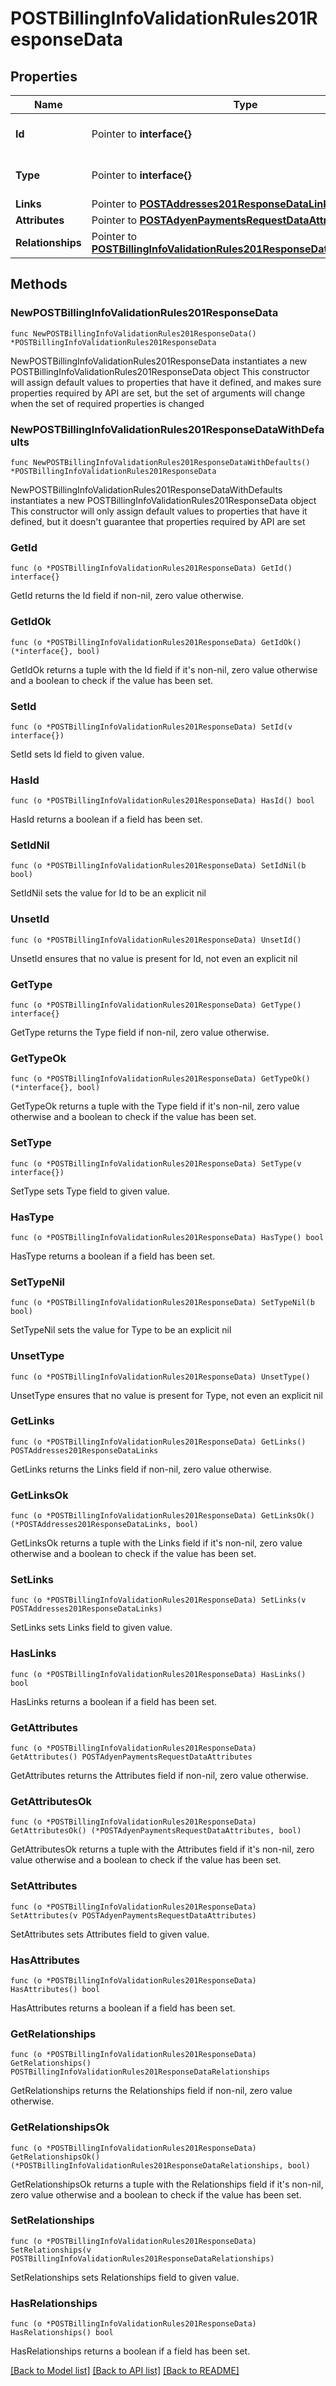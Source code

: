 # POSTBillingInfoValidationRules201ResponseData

## Properties

Name | Type | Description | Notes
------------ | ------------- | ------------- | -------------
**Id** | Pointer to **interface{}** | The resource&#39;s id | [optional] 
**Type** | Pointer to **interface{}** | The resource&#39;s type | [optional] 
**Links** | Pointer to [**POSTAddresses201ResponseDataLinks**](POSTAddresses201ResponseDataLinks.md) |  | [optional] 
**Attributes** | Pointer to [**POSTAdyenPaymentsRequestDataAttributes**](POSTAdyenPaymentsRequestDataAttributes.md) |  | [optional] 
**Relationships** | Pointer to [**POSTBillingInfoValidationRules201ResponseDataRelationships**](POSTBillingInfoValidationRules201ResponseDataRelationships.md) |  | [optional] 

## Methods

### NewPOSTBillingInfoValidationRules201ResponseData

`func NewPOSTBillingInfoValidationRules201ResponseData() *POSTBillingInfoValidationRules201ResponseData`

NewPOSTBillingInfoValidationRules201ResponseData instantiates a new POSTBillingInfoValidationRules201ResponseData object
This constructor will assign default values to properties that have it defined,
and makes sure properties required by API are set, but the set of arguments
will change when the set of required properties is changed

### NewPOSTBillingInfoValidationRules201ResponseDataWithDefaults

`func NewPOSTBillingInfoValidationRules201ResponseDataWithDefaults() *POSTBillingInfoValidationRules201ResponseData`

NewPOSTBillingInfoValidationRules201ResponseDataWithDefaults instantiates a new POSTBillingInfoValidationRules201ResponseData object
This constructor will only assign default values to properties that have it defined,
but it doesn't guarantee that properties required by API are set

### GetId

`func (o *POSTBillingInfoValidationRules201ResponseData) GetId() interface{}`

GetId returns the Id field if non-nil, zero value otherwise.

### GetIdOk

`func (o *POSTBillingInfoValidationRules201ResponseData) GetIdOk() (*interface{}, bool)`

GetIdOk returns a tuple with the Id field if it's non-nil, zero value otherwise
and a boolean to check if the value has been set.

### SetId

`func (o *POSTBillingInfoValidationRules201ResponseData) SetId(v interface{})`

SetId sets Id field to given value.

### HasId

`func (o *POSTBillingInfoValidationRules201ResponseData) HasId() bool`

HasId returns a boolean if a field has been set.

### SetIdNil

`func (o *POSTBillingInfoValidationRules201ResponseData) SetIdNil(b bool)`

 SetIdNil sets the value for Id to be an explicit nil

### UnsetId
`func (o *POSTBillingInfoValidationRules201ResponseData) UnsetId()`

UnsetId ensures that no value is present for Id, not even an explicit nil
### GetType

`func (o *POSTBillingInfoValidationRules201ResponseData) GetType() interface{}`

GetType returns the Type field if non-nil, zero value otherwise.

### GetTypeOk

`func (o *POSTBillingInfoValidationRules201ResponseData) GetTypeOk() (*interface{}, bool)`

GetTypeOk returns a tuple with the Type field if it's non-nil, zero value otherwise
and a boolean to check if the value has been set.

### SetType

`func (o *POSTBillingInfoValidationRules201ResponseData) SetType(v interface{})`

SetType sets Type field to given value.

### HasType

`func (o *POSTBillingInfoValidationRules201ResponseData) HasType() bool`

HasType returns a boolean if a field has been set.

### SetTypeNil

`func (o *POSTBillingInfoValidationRules201ResponseData) SetTypeNil(b bool)`

 SetTypeNil sets the value for Type to be an explicit nil

### UnsetType
`func (o *POSTBillingInfoValidationRules201ResponseData) UnsetType()`

UnsetType ensures that no value is present for Type, not even an explicit nil
### GetLinks

`func (o *POSTBillingInfoValidationRules201ResponseData) GetLinks() POSTAddresses201ResponseDataLinks`

GetLinks returns the Links field if non-nil, zero value otherwise.

### GetLinksOk

`func (o *POSTBillingInfoValidationRules201ResponseData) GetLinksOk() (*POSTAddresses201ResponseDataLinks, bool)`

GetLinksOk returns a tuple with the Links field if it's non-nil, zero value otherwise
and a boolean to check if the value has been set.

### SetLinks

`func (o *POSTBillingInfoValidationRules201ResponseData) SetLinks(v POSTAddresses201ResponseDataLinks)`

SetLinks sets Links field to given value.

### HasLinks

`func (o *POSTBillingInfoValidationRules201ResponseData) HasLinks() bool`

HasLinks returns a boolean if a field has been set.

### GetAttributes

`func (o *POSTBillingInfoValidationRules201ResponseData) GetAttributes() POSTAdyenPaymentsRequestDataAttributes`

GetAttributes returns the Attributes field if non-nil, zero value otherwise.

### GetAttributesOk

`func (o *POSTBillingInfoValidationRules201ResponseData) GetAttributesOk() (*POSTAdyenPaymentsRequestDataAttributes, bool)`

GetAttributesOk returns a tuple with the Attributes field if it's non-nil, zero value otherwise
and a boolean to check if the value has been set.

### SetAttributes

`func (o *POSTBillingInfoValidationRules201ResponseData) SetAttributes(v POSTAdyenPaymentsRequestDataAttributes)`

SetAttributes sets Attributes field to given value.

### HasAttributes

`func (o *POSTBillingInfoValidationRules201ResponseData) HasAttributes() bool`

HasAttributes returns a boolean if a field has been set.

### GetRelationships

`func (o *POSTBillingInfoValidationRules201ResponseData) GetRelationships() POSTBillingInfoValidationRules201ResponseDataRelationships`

GetRelationships returns the Relationships field if non-nil, zero value otherwise.

### GetRelationshipsOk

`func (o *POSTBillingInfoValidationRules201ResponseData) GetRelationshipsOk() (*POSTBillingInfoValidationRules201ResponseDataRelationships, bool)`

GetRelationshipsOk returns a tuple with the Relationships field if it's non-nil, zero value otherwise
and a boolean to check if the value has been set.

### SetRelationships

`func (o *POSTBillingInfoValidationRules201ResponseData) SetRelationships(v POSTBillingInfoValidationRules201ResponseDataRelationships)`

SetRelationships sets Relationships field to given value.

### HasRelationships

`func (o *POSTBillingInfoValidationRules201ResponseData) HasRelationships() bool`

HasRelationships returns a boolean if a field has been set.


[[Back to Model list]](../README.md#documentation-for-models) [[Back to API list]](../README.md#documentation-for-api-endpoints) [[Back to README]](../README.md)


